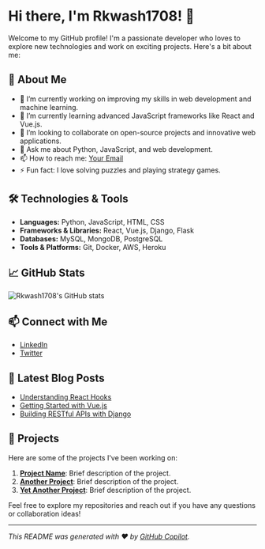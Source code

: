 # Hi there, I'm Rkwash1708! 👋

Welcome to my GitHub profile! I'm a passionate developer who loves to explore new technologies and work on exciting projects. Here's a bit about me:

## 🚀 About Me

- 🔭 I’m currently working on improving my skills in web development and machine learning.
- 🌱 I’m currently learning advanced JavaScript frameworks like React and Vue.js.
- 👯 I’m looking to collaborate on open-source projects and innovative web applications.
- 💬 Ask me about Python, JavaScript, and web development.
- 📫 How to reach me: [Your Email](mailto:your-email@example.com)
- ⚡ Fun fact: I love solving puzzles and playing strategy games.

## 🛠️ Technologies & Tools

- **Languages:** Python, JavaScript, HTML, CSS
- **Frameworks & Libraries:** React, Vue.js, Django, Flask
- **Databases:** MySQL, MongoDB, PostgreSQL
- **Tools & Platforms:** Git, Docker, AWS, Heroku

## 📈 GitHub Stats

![Rkwash1708's GitHub stats](https://github-readme-stats.vercel.app/api?username=Rkwash1708&show_icons=true&theme=radical)

## 📫 Connect with Me

- [LinkedIn](https://www.linkedin.com/in/your-linkedin-profile)
- [Twitter](https://twitter.com/your-twitter-handle)

## 📝 Latest Blog Posts

<!-- BLOG-POST-LIST:START -->
- [Understanding React Hooks](#)
- [Getting Started with Vue.js](#)
- [Building RESTful APIs with Django](#)
<!-- BLOG-POST-LIST:END -->

## 📂 Projects

Here are some of the projects I've been working on:

1. **[Project Name](#)**: Brief description of the project.
2. **[Another Project](#)**: Brief description of the project.
3. **[Yet Another Project](#)**: Brief description of the project.

Feel free to explore my repositories and reach out if you have any questions or collaboration ideas!

---

*This README was generated with ❤️ by [GitHub Copilot](https://github.com/github/copilot).*
